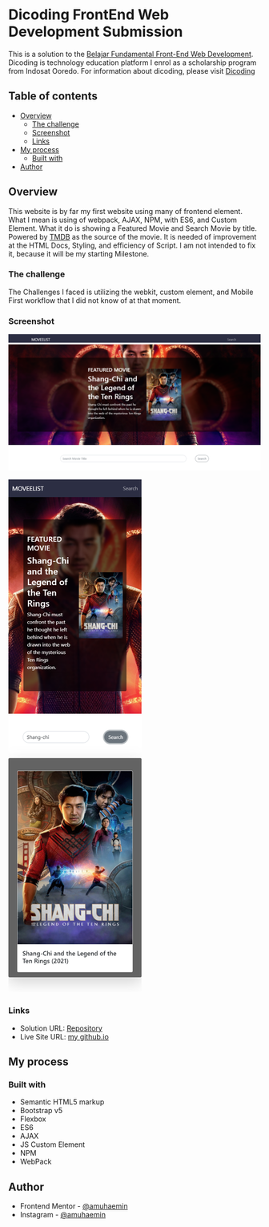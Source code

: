 # Dicoding FrontEnd Web Development Submission

This is a solution to the [Belajar Fundamental Front-End Web Development](https://www.dicoding.com/academies/163).
Dicoding is technology education platform I enrol as a scholarship program from Indosat Ooredo. For information about dicoding, please visit [Dicoding](https://www.dicoding.com/)

## Table of contents

- [Overview](#overview)
  - [The challenge](#the-challenge)
  - [Screenshot](#screenshot)
  - [Links](#links)
- [My process](#my-process)
  - [Built with](#built-with)
- [Author](#author)

## Overview
  This website is by far my first website using many of frontend element. What I mean is using of webpack, AJAX, NPM, with ES6, and Custom Element.
  What it do is showing a Featured Movie and Search Movie by title. Powered by [TMDB](https://www.themoviedb.org/) as the source of the movie. It is needed of improvement at the HTML Docs, Styling, and efficiency of Script. I am not intended to fix it, because it will be my starting Milestone.
  
### The challenge

The Challenges I faced is utilizing the webkit, custom element, and Mobile First workflow that I did not know of at that moment.

### Screenshot

  ![Desktop Preview](./screenshots/desktop-view.png)

  ![Mobile Preview](./screenshots/mobile-view.png)

### Links

- Solution URL: [Repository](https://github.com/amuhaemin/moveeList)
- Live Site URL: [my github.io](https://amuhaemin.github.io/moveeList/)

## My process

### Built with

- Semantic HTML5 markup
- Bootstrap v5
- Flexbox
- ES6
- AJAX
- JS Custom Element
- NPM
- WebPack

## Author

- Frontend Mentor - [@amuhaemin](https://www.frontendmentor.io/profile/amuhaemin)
- Instagram - [@amuhaemin](https://www.instagram.com/amuhaemin)
